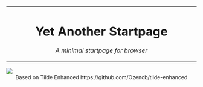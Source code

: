 <table align="center"><tr><td align="center" width="9999">

# Yet Another Startpage

*A minimal startpage for browser*

</td></tr>
<table>
  
<img src="https://i.imgur.com/ypG9WKA.png" align="center">
  
<div align="center">
Based on Tilde Enhanced
https://github.com/Ozencb/tilde-enhanced
</div>
